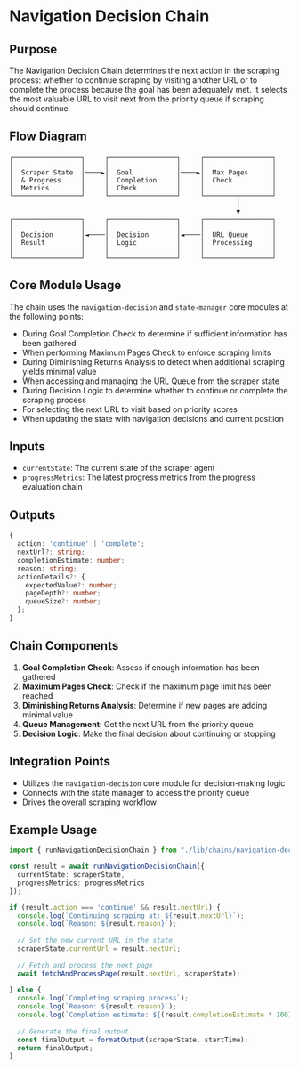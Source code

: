 # Navigation Decision Chain

## Purpose

The Navigation Decision Chain determines the next action in the scraping process: whether to continue scraping by visiting another URL or to complete the process because the goal has been adequately met. It selects the most valuable URL to visit next from the priority queue if scraping should continue.

## Flow Diagram

```
┌─────────────────┐     ┌─────────────────┐     ┌─────────────────┐
│                 │     │                 │     │                 │
│  Scraper State  │────►│  Goal           │────►│  Max Pages      │
│  & Progress     │     │  Completion     │     │  Check          │
│  Metrics        │     │  Check          │     │                 │
└─────────────────┘     └─────────────────┘     └────────┬────────┘
                                                         │
                                                         ▼
┌─────────────────┐     ┌─────────────────┐     ┌─────────────────┐
│                 │     │                 │     │                 │
│  Decision       │◄────│  Decision       │◄────│  URL Queue      │
│  Result         │     │  Logic          │     │  Processing     │
│                 │     │                 │     │                 │
└─────────────────┘     └─────────────────┘     └─────────────────┘
```

## Core Module Usage

The chain uses the `navigation-decision` and `state-manager` core modules at the following points:
- During Goal Completion Check to determine if sufficient information has been gathered
- When performing Maximum Pages Check to enforce scraping limits
- During Diminishing Returns Analysis to detect when additional scraping yields minimal value
- When accessing and managing the URL Queue from the scraper state
- During Decision Logic to determine whether to continue or complete the scraping process
- For selecting the next URL to visit based on priority scores
- When updating the state with navigation decisions and current position

## Inputs

- `currentState`: The current state of the scraper agent
- `progressMetrics`: The latest progress metrics from the progress evaluation chain

## Outputs

```typescript
{
  action: 'continue' | 'complete';
  nextUrl?: string;
  completionEstimate: number;
  reason: string;
  actionDetails?: {
    expectedValue?: number;
    pageDepth?: number;
    queueSize?: number;
  };
}
```

## Chain Components

1. **Goal Completion Check**: Assess if enough information has been gathered
2. **Maximum Pages Check**: Check if the maximum page limit has been reached
3. **Diminishing Returns Analysis**: Determine if new pages are adding minimal value
4. **Queue Management**: Get the next URL from the priority queue
5. **Decision Logic**: Make the final decision about continuing or stopping

## Integration Points

- Utilizes the `navigation-decision` core module for decision-making logic
- Connects with the state manager to access the priority queue
- Drives the overall scraping workflow

## Example Usage

```typescript
import { runNavigationDecisionChain } from "./lib/chains/navigation-decision-chain";

const result = await runNavigationDecisionChain({
  currentState: scraperState,
  progressMetrics: progressMetrics
});

if (result.action === 'continue' && result.nextUrl) {
  console.log(`Continuing scraping at: ${result.nextUrl}`);
  console.log(`Reason: ${result.reason}`);
  
  // Set the new current URL in the state
  scraperState.currentUrl = result.nextUrl;
  
  // Fetch and process the next page
  await fetchAndProcessPage(result.nextUrl, scraperState);
  
} else {
  console.log(`Completing scraping process`);
  console.log(`Reason: ${result.reason}`);
  console.log(`Completion estimate: ${(result.completionEstimate * 100).toFixed(0)}%`);
  
  // Generate the final output
  const finalOutput = formatOutput(scraperState, startTime);
  return finalOutput;
}
``` 